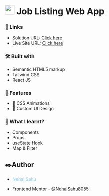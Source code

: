 # <img src="https://cdn.iconscout.com/icon/free/png-512/free-react-1-282599.png?f=avif&w=512" width="30"/> Job Listing Web App

### 🔗 Links

- Solution URL: [Click here](https://github.com/NehalSahu8055/FrontEnd-Mentor-React/tree/main/job_listing_webapp)
- Live Site URL: [Click here](https://job-listing-webapp-nehal.netlify.app/)

### 🛠️ Built with

- Semantic HTML5 markup
- Tailwind CSS
- React JS

### 🎨 Features

- 🫧 CSS Animations
- 🤹 Custom UI Design

### 📜 What I learnt?

- Components
- Props
- useState Hook
- Map & Filter


## ✒️Author

- <p style="color:skyblue">Nehal Sahu</p>
- Frontend Mentor - [@NehalSahu8055](https://www.frontendmentor.io/profile/NehalSahu8055)
